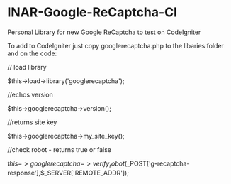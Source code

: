 # INAR-Google-ReCaptcha-CI
Personal Library for new Google ReCaptcha to test on CodeIgniter

To add to CodeIgniter just copy googlerecaptcha.php to the libaries folder and on the code:

// load library

$this->load->library('googlerecaptcha'); 


//echos version

$this->googlerecaptcha->version(); 


//returns site key

$this->googlerecaptcha->my_site_key(); 


//check robot - returns true or false

$this->googlerecaptcha->verify_robot($_POST['g-recaptcha-response'],$_SERVER['REMOTE_ADDR']); 
